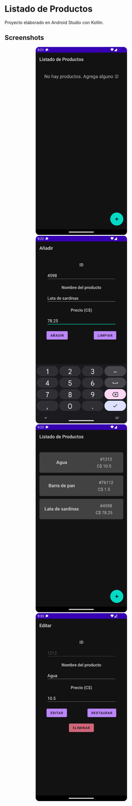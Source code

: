 # Listado de Productos

Proyecto elaborado en Android Studio con Kotlin.

## Screenshots

<div align="center">
  <img src="./images/Screenshot_20220929_212135.png" width="300" alt="Vista principal sin productos" />

  <img src="./images/Screenshot_20220929_212250.png" width="300" alt="Vista de Añadir, añadiendo una Lata de sardinas" />
</div>

<div align="center">
  <img src="./images/Screenshot_20220929_212308.png" width="300" alt="Vista principal con algunos productos" />

  <img src="./images/Screenshot_20220929_213328.png" width="300" alt="Vista de Editar, editando el producto de Agua" />
</div>
